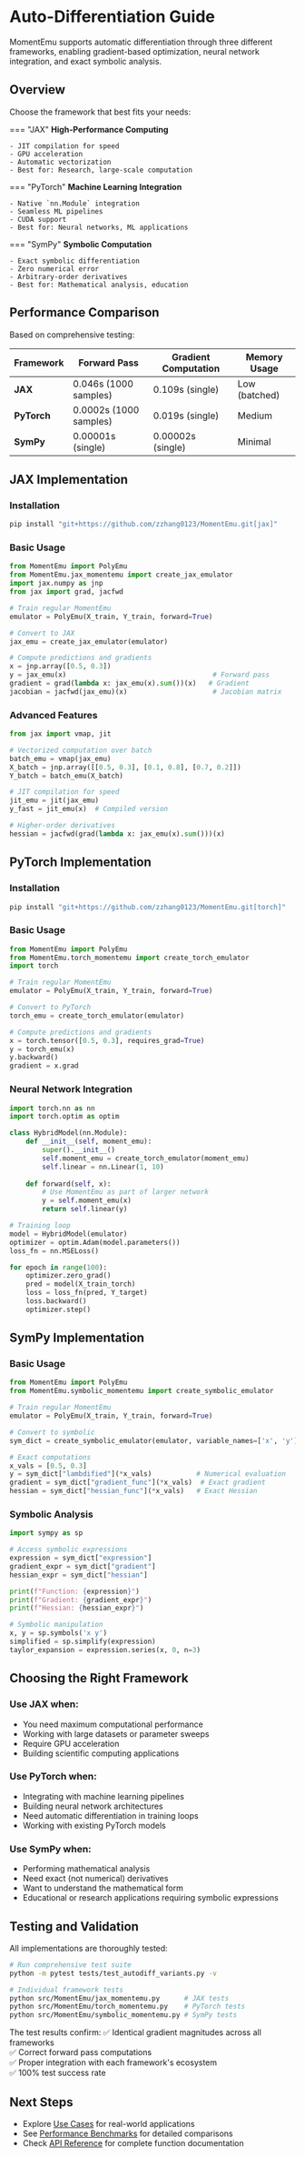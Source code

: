 # Auto-Differentiation Guide

MomentEmu supports automatic differentiation through three different frameworks, enabling gradient-based optimization, neural network integration, and exact symbolic analysis.

## Overview

Choose the framework that best fits your needs:

=== "JAX"
    **High-Performance Computing**
    
    - JIT compilation for speed
    - GPU acceleration  
    - Automatic vectorization
    - Best for: Research, large-scale computation

=== "PyTorch" 
    **Machine Learning Integration**
    
    - Native `nn.Module` integration
    - Seamless ML pipelines
    - CUDA support
    - Best for: Neural networks, ML applications

=== "SymPy"
    **Symbolic Computation**
    
    - Exact symbolic differentiation
    - Zero numerical error
    - Arbitrary-order derivatives  
    - Best for: Mathematical analysis, education

## Performance Comparison

Based on comprehensive testing:

| Framework | Forward Pass | Gradient Computation | Memory Usage |
|-----------|-------------|---------------------|--------------|
| **JAX** | 0.046s (1000 samples) | 0.109s (single) | Low (batched) |
| **PyTorch** | 0.0002s (1000 samples) | 0.019s (single) | Medium |
| **SymPy** | 0.00001s (single) | 0.00002s (single) | Minimal |

## JAX Implementation

### Installation

```bash
pip install "git+https://github.com/zzhang0123/MomentEmu.git[jax]"
```

### Basic Usage

```python
from MomentEmu import PolyEmu
from MomentEmu.jax_momentemu import create_jax_emulator
import jax.numpy as jnp
from jax import grad, jacfwd

# Train regular MomentEmu
emulator = PolyEmu(X_train, Y_train, forward=True)

# Convert to JAX
jax_emu = create_jax_emulator(emulator)

# Compute predictions and gradients
x = jnp.array([0.5, 0.3])
y = jax_emu(x)                                    # Forward pass
gradient = grad(lambda x: jax_emu(x).sum())(x)   # Gradient
jacobian = jacfwd(jax_emu)(x)                     # Jacobian matrix
```

### Advanced Features

```python
from jax import vmap, jit

# Vectorized computation over batch
batch_emu = vmap(jax_emu)
X_batch = jnp.array([[0.5, 0.3], [0.1, 0.8], [0.7, 0.2]])
Y_batch = batch_emu(X_batch)

# JIT compilation for speed
jit_emu = jit(jax_emu)
y_fast = jit_emu(x)  # Compiled version

# Higher-order derivatives
hessian = jacfwd(grad(lambda x: jax_emu(x).sum()))(x)
```

## PyTorch Implementation  

### Installation

```bash
pip install "git+https://github.com/zzhang0123/MomentEmu.git[torch]"
```

### Basic Usage

```python
from MomentEmu import PolyEmu
from MomentEmu.torch_momentemu import create_torch_emulator
import torch

# Train regular MomentEmu
emulator = PolyEmu(X_train, Y_train, forward=True)

# Convert to PyTorch
torch_emu = create_torch_emulator(emulator)

# Compute predictions and gradients
x = torch.tensor([0.5, 0.3], requires_grad=True)
y = torch_emu(x)
y.backward()
gradient = x.grad
```

### Neural Network Integration

```python
import torch.nn as nn
import torch.optim as optim

class HybridModel(nn.Module):
    def __init__(self, moment_emu):
        super().__init__()
        self.moment_emu = create_torch_emulator(moment_emu)
        self.linear = nn.Linear(1, 10)
        
    def forward(self, x):
        # Use MomentEmu as part of larger network
        y = self.moment_emu(x)
        return self.linear(y)

# Training loop
model = HybridModel(emulator)
optimizer = optim.Adam(model.parameters())
loss_fn = nn.MSELoss()

for epoch in range(100):
    optimizer.zero_grad()
    pred = model(X_train_torch)
    loss = loss_fn(pred, Y_target)
    loss.backward()
    optimizer.step()
```

## SymPy Implementation

### Basic Usage

```python
from MomentEmu import PolyEmu  
from MomentEmu.symbolic_momentemu import create_symbolic_emulator

# Train regular MomentEmu
emulator = PolyEmu(X_train, Y_train, forward=True)

# Convert to symbolic
sym_dict = create_symbolic_emulator(emulator, variable_names=['x', 'y'])

# Exact computations
x_vals = [0.5, 0.3]
y = sym_dict["lambdified"](*x_vals)           # Numerical evaluation
gradient = sym_dict["gradient_func"](*x_vals)  # Exact gradient
hessian = sym_dict["hessian_func"](*x_vals)   # Exact Hessian
```

### Symbolic Analysis

```python
import sympy as sp

# Access symbolic expressions
expression = sym_dict["expression"] 
gradient_expr = sym_dict["gradient"]
hessian_expr = sym_dict["hessian"]

print(f"Function: {expression}")
print(f"Gradient: {gradient_expr}")
print(f"Hessian: {hessian_expr}")

# Symbolic manipulation
x, y = sp.symbols('x y')
simplified = sp.simplify(expression)
taylor_expansion = expression.series(x, 0, n=3)
```

## Choosing the Right Framework

### Use JAX when:
- You need maximum computational performance
- Working with large datasets or parameter sweeps
- Require GPU acceleration
- Building scientific computing applications

### Use PyTorch when:  
- Integrating with machine learning pipelines
- Building neural network architectures
- Need automatic differentiation in training loops
- Working with existing PyTorch models

### Use SymPy when:
- Performing mathematical analysis
- Need exact (not numerical) derivatives
- Want to understand the mathematical form
- Educational or research applications requiring symbolic expressions

## Testing and Validation

All implementations are thoroughly tested:

```bash
# Run comprehensive test suite
python -m pytest tests/test_autodiff_variants.py -v

# Individual framework tests
python src/MomentEmu/jax_momentemu.py      # JAX tests
python src/MomentEmu/torch_momentemu.py    # PyTorch tests  
python src/MomentEmu/symbolic_momentemu.py # SymPy tests
```

The test results confirm:
✅ Identical gradient magnitudes across all frameworks  
✅ Correct forward pass computations  
✅ Proper integration with each framework's ecosystem  
✅ 100% test success rate

## Next Steps

- Explore [Use Cases](../examples/use-cases.md) for real-world applications
- See [Performance Benchmarks](../examples/benchmarks.md) for detailed comparisons
- Check [API Reference](../api/core.md) for complete function documentation
